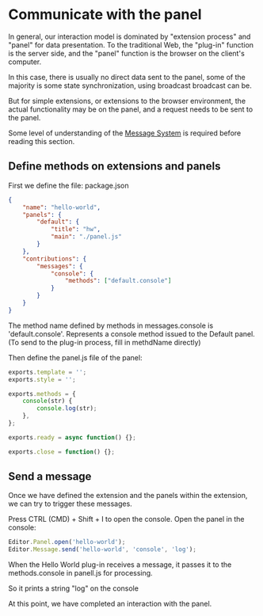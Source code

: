# Communicate with the panel

In general, our interaction model is dominated by "extension process" and "panel" for data presentation. To the traditional Web, the "plug-in" function is the server side, and the "panel" function is the browser on the client's computer.

In this case, there is usually no direct data sent to the panel, some of the majority is some state synchronization, using broadcast broadcast can be.

But for simple extensions, or extensions to the browser environment, the actual functionality may be on the panel, and a request needs to be sent to the panel.

Some level of understanding of the [Message System](./messages.md) is required before reading this section.

## Define methods on extensions and panels

First we define the file: package.json

```json
{
    "name": "hello-world",
    "panels": {
        "default": {
            "title": "hw",
            "main": "./panel.js"
        }
    },
    "contributions": {
        "messages": {
            "console": {
                "methods": ["default.console"]
            }
        }
    }
}
```

The method name defined by methods in messages.console is 'default.console'.
Represents a console method issued to the Default panel.
(To send to the plug-in process, fill in methdName directly)

Then define the panel.js file of the panel:

```javascript
exports.template = '';
exports.style = '';

exports.methods = {
    console(str) {
        console.log(str);
    },
};

exports.ready = async function() {};

exports.close = function() {};
```

## Send a message

Once we have defined the extension and the panels within the extension, we can try to trigger these messages.

Press CTRL (CMD) + Shift + I to open the console. Open the panel in the console:

 ```javascript
 Editor.Panel.open('hello-world');
 Editor.Message.send('hello-world', 'console', 'log');
 ```

When the Hello World plug-in receives a message, it passes it to the methods.console in panell.js for processing.

So it prints a string "log" on the console

At this point, we have completed an interaction with the panel.
